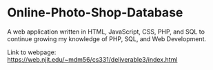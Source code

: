 # Online-Photo-Shop-Database
A web application written in HTML, JavaScript, CSS, PHP, and SQL to continue growing my knowledge of PHP, SQL, and Web Development.

Link to webpage: https://web.njit.edu/~mdm56/cs331/deliverable3/index.html
